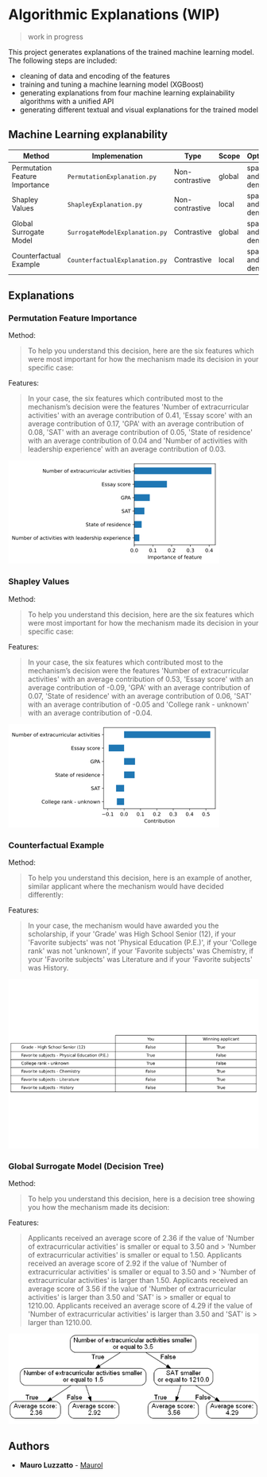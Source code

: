 # Algorithmic Explanations (WIP)

> work in progress

This project generates explanations of the trained machine learning model. The following steps are included:
- cleaning of data and encoding of the features
- training and tuning a machine learning model (XGBoost)
- generating explanations from four machine learning explainability algorithms with a unified API
- generating different textual and visual explanations for the trained model




## Machine Learning explanability

Method				| Implemenation 				|Type | Scope | Option|
--- 				|	--- 						| --- | --- | --- | 
Permutation Feature Importance	|`PermutationExplanation.py`	| Non-contrastive | global |   sparse and dense |
Shapley Values		|	`ShapleyExplanation.py`		| Non-contrastive | local |   sparse and dense |
Global Surrogate Model|	`SurrogateModelExplanation.py`| Contrastive | global |  sparse and dense |
Counterfactual Example|	`CounterfactualExplanation.py`| Contrastive | local |  sparse and dense |





## Explanations

### Permutation Feature Importance


Method:
> To help you understand this decision, here are the six features which were most important for how the mechanism made its decision in your specific case:


Features:
> In your case, the six features which contributed most to the mechanism’s decision were the features 'Number of extracurricular activities' with an average contribution of 0.41, 
> 'Essay score' with an average contribution of 0.17, 'GPA' with an average contribution of 0.08, 'SAT' with an average contribution of 0.05, 'State of residence' with an average 
> contribution of 0.04 and 'Number of activities with leadership experience' with an average contribution of 0.03.


![Permutation Feature Importance](resources/permutation.png)

### Shapley Values

Method:

> To help you understand this decision, here are the six features which were most important for how the mechanism made its decision in your specific case:

Features:

> In your case, the six features which contributed most to the mechanism’s decision were the features 'Number of extracurricular activities' with an average contribution of 0.53, 
> 'Essay score' with an average contribution of -0.09, 'GPA' with an average contribution of 0.07, 'State of residence' with an average contribution of 0.06, 'SAT' with an average 
> contribution of -0.05 and 'College rank - unknown' with an average contribution of -0.04.

![Shapley Values](resources/shapley.png)

### Counterfactual Example

Method:

> To help you understand this decision, here is an example of another, similar applicant where the mechanism would have decided differently:

Features:

> In your case, the mechanism would have awarded you the scholarship, if your 'Grade' was High School Senior (12), if your 'Favorite subjects' was not 'Physical Education (P.E.)', 
> if your 'College rank' was not 'unknown', if your 'Favorite subjects' was Chemistry, if your 'Favorite subjects' was Literature and if your 'Favorite subjects' was History.

![Counterfactual Example](resources/counterfactual.png)


### Global Surrogate Model (Decision Tree)


Method:

> To help you understand this decision, here is a decision tree showing you how the mechanism made its decision:

Features:

> Applicants received an average score of 2.36 if the value of 'Number of extracurricular activities' is smaller or equal to 3.50 and > 'Number of extracurricular activities' is smaller or equal to 1.50.
> Applicants received an average score of 2.92 if the value of 'Number of extracurricular activities' is smaller or equal to 3.50 and > 'Number of extracurricular activities' is larger than 1.50.
> Applicants received an average score of 3.56 if the value of 'Number of extracurricular activities' is larger than 3.50 and 'SAT' is > smaller or equal to 1210.00.
> Applicants received an average score of 4.29 if the value of 'Number of extracurricular activities' is larger than 3.50 and 'SAT' is > larger than 1210.00.

![alt text](resources/surrogate.png)

## Authors
* **Mauro Luzzatto** - [Maurol](https://github.com/MauroLuzzatto)

